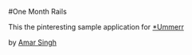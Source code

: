 #One Month Rails

This the pinteresting sample application for [*Ummerr](http://www.pinteresting.com/)

by [Amar Singh](http://www.ummerr.com)